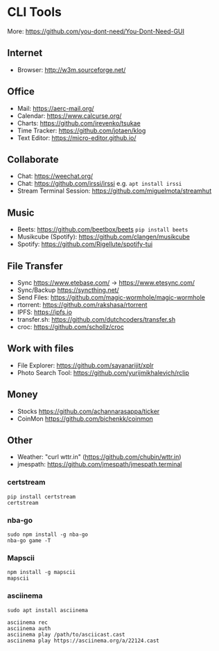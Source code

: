 # CLI Tools

More: <https://github.com/you-dont-need/You-Dont-Need-GUI>

## Internet

- Browser: <http://w3m.sourceforge.net/>

## Office

- Mail: <https://aerc-mail.org/>
- Calendar: <https://www.calcurse.org/>
- Charts: <https://github.com/irevenko/tsukae>
- Time Tracker: <https://github.com/jotaen/klog>
- Text Editor: <https://micro-editor.github.io/>

## Collaborate

- Chat: <https://weechat.org/>
- Chat: <https://github.com/irssi/irssi> e.g. ```apt install irssi```
- Stream Terminal Session: <https://github.com/miguelmota/streamhut>

## Music

- Beets: <https://github.com/beetbox/beets> ```pip install beets```
- Musikcube (Spotify): <https://github.com/clangen/musikcube>
- Spotify: <https://github.com/Rigellute/spotify-tui>

## File Transfer

- Sync <https://www.etebase.com/> -> <https://www.etesync.com/>
- Sync/Backup <https://syncthing.net/>
- Send Files: <https://github.com/magic-wormhole/magic-wormhole>
- rtorrent: <https://github.com/rakshasa/rtorrent>
- IPFS: <https://ipfs.io>
- transfer.sh: <https://github.com/dutchcoders/transfer.sh>
- croc: <https://github.com/schollz/croc>

## Work with files

- File Explorer: <https://github.com/sayanarijit/xplr>
- Photo Search Tool: https://github.com/yurijmikhalevich/rclip

## Money

- Stocks <https://github.com/achannarasappa/ticker>
- CoinMon <https://github.com/bichenkk/coinmon>

## Other

- Weather: "curl wttr.in" (<https://github.com/chubin/wttr.in>)
- jmespath: <https://github.com/jmespath/jmespath.terminal>

### certstream

```shell
pip install certstream
certstream
```

### nba-go

```shell
sudo npm install -g nba-go
nba-go game -T
```

### Mapscii

```shell
npm install -g mapscii
mapscii
```

### asciinema

```shell
sudo apt install asciinema

asciinema rec
asciinema auth
asciinema play /path/to/asciicast.cast
asciinema play https://asciinema.org/a/22124.cast
```
